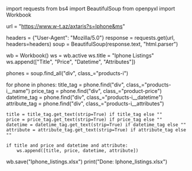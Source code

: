 import requests
from bs4 import BeautifulSoup
from openpyxl import Workbook

url = "https://www.w-t.az/axtaris?s=Iphone&ms"


headers = {"User-Agent": "Mozilla/5.0"}
response = requests.get(url, headers=headers)
soup = BeautifulSoup(response.text, "html.parser")

wb = Workbook()
ws = wb.active
ws.title = "Iphone Listings"
ws.append(["Title", "Price", "Datetime", "Attributes"])


phones = soup.find_all("div", class_="products-i")

for phone in phones:
    title_tag = phone.find("div", class_="products-i__name")
    price_tag = phone.find("div", class_="product-price")
    datetime_tag = phone.find("div", class_="products-i__datetime")
    attribute_tag = phone.find("div", class_="products-i__attributes")

    title = title_tag.get_text(strip=True) if title_tag else ""
    price = price_tag.get_text(strip=True) if price_tag else ""
    datetime = datetime_tag.get_text(strip=True) if datetime_tag else ""
    attribute = attribute_tag.get_text(strip=True) if attribute_tag else ""

    if title and price and datetime and attribute:
        ws.append([title, price, datetime, attribute])

wb.save("Iphone_listings.xlsx")
print("Done: Iphone_listings.xlsx")

